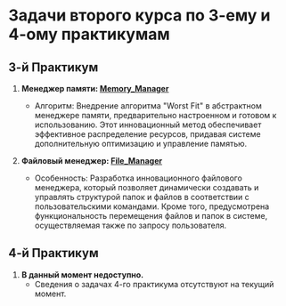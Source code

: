 # Задачи второго курса по 3-ему и 4-ому практикумам

## 3-й Практикум

1. **Менеджер памяти: [Memory_Manager](https://github.com/reersoti/MSU_Contest_Reersoti/tree/main/Memory_Manager "Memory_Manager")**
   - Алгоритм: Внедрение алгоритма "Worst Fit" в абстрактном менеджере памяти, предварительно настроенном и готовом к использованию. Этот инновационный метод обеспечивает эффективное распределение ресурсов, придавая системе дополнительную оптимизацию и управление памятью.

2. **Файловый менеджер: [File_Manager](https://github.com/reersoti/MSU_Contest_Reersoti/tree/main/File_Manager "File_Manager")**
   - Особенность: Разработка инновационного файлового менеджера, который позволяет динамически создавать и управлять структурой папок и файлов в соответствии с пользовательскими командами. Кроме того, предусмотрена функциональность перемещения файлов и папок в системе, осуществляемая также по запросу пользователя.

## 4-й Практикум

1. **В данный момент недоступно.**
   - Сведения о задачах 4-го практикума отсутствуют на текущий момент.
